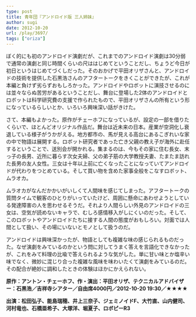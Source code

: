 ```yaml
---
type: post
title: 青年団『アンドロイド版 三人姉妹』
author: sugi
date: 2012-10-20
url: /play/3697/
tags: ["oriza"]
---
```

ぼく的にも初のアンドロイド演劇だが、これまでのアンドロイド演劇は30分弱で通常の演劇と同じ時間くらいの尺ははじめてということだし、ちょうど今日が初日というはじめてづくしだった。そのおかげで平田オリザさんと、アンドロイドの技術を提供した石黒浩さんのアフタートークをきくことができたが、これが本編と負けず劣らずおもしろかった。アンドロイドやロボットに演技させるのには並々ならぬ苦労があるということだし、舞台に登場した2体のアンドロイドとロボットは科学研究費の支援で作られたもので、平田オリザさんの所有という形になっているらしいとか、いろいろ興味深い話がきけた。

さて、本編もよかった。原作がチェーホフになっているが、設定の一部を借りたくらいで、ほとんどオリジナル作品だ。舞台は近未来の日本。産業が空洞化し衰退している様子がうかがえる。地方都市の、馬が見える高台にあるこぎれいな家の中で物語は展開する。ロボット研究者であった亡き父親の教え子が海外に赴任するということで、送別会が開かれる。集まるのは、今もその家に住む長女、末っ子の長男、近所に暮らす次女夫婦、父の弟子筋の大学教授夫妻、たまたま訪れた長男の友人女性。三女は十年以上前に亡くなったことになっていてアンドロイドが代わりをつとめている。そして買い物を含めた家事全般をこなすロボット、ムラオカ。

ムラオカがなんだかかいがいしくて人間味を感じてしまった。アフタートークの質問タイムで観客のひとりがいっていたけど、周囲に懸命にあわせようとしている発達障害の人を思わせるそうだ。それより人間らしい外見のアンドロイドの三女は、空気が読めないキャラで、むしろ感情移入がしにくいのだった。そして、このロボットやアンドロイドたちに接する人間の態度がおもしろい。対面では人間として扱い、その場にいないとモノとして扱うのだ。

アンドロイドは興味深かったが、物語としても複雑な味の感じられるものだった。なぜ演劇をみているのかという問に対してうまく答えを言語化できなかったが、これをみて料理の比喩で答えられるような気がした。単に甘い味とか塩辛い味でなく、微妙に混じり合った複雑な風味を味わいたくて演劇をみているのだ。その配合が絶妙に調和したときの体験はほかにかえられない。

**原作：アントン・チェーホフ、作・演出：平田オリザ、テクニカルアドバイザー：石黒浩／吉祥寺シアター／自由席4000円／2012-10-20 19:30／★★★★**

**出演：松田弘子、能島瑞穂、井上三奈子、ジェミノイドF、大竹直、山内健司、河村竜也、石橋亜希子、大塚洋、堀夏子、ロボピーR3**
